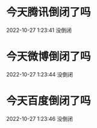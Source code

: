 # 今天腾讯倒闭了吗

2022-10-27 1:23:41 没倒闭

# 今天微博倒闭了吗

2022-10-27 1:23:44 没倒闭

# 今天百度倒闭了吗

2022-10-27 1:23:46 没倒闭

